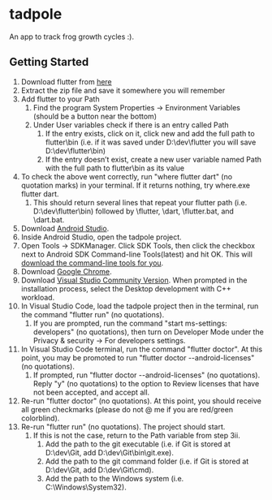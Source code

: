 # tadpole

An app to track frog growth cycles :).

## Getting Started

1. Download flutter from [here](https://docs.flutter.dev/get-started/install/windows)
1. Extract the zip file and save it somewhere you will remember
1. Add flutter to your Path
    1. Find the program System Properties -> Environment Variables (should be a button near the bottom)
    1. Under User variables check if there is an entry called Path
        1. If the entry exists, click on it, click new and add the full path to flutter\bin (i.e. if it was saved under D:\dev\flutter you will save D:\dev\flutter\bin)
        1. If the entry doesn’t exist, create a new user variable named Path with the full path to flutter\bin as its value
1. To check the above went correctly, run "where flutter dart" (no quotation marks) in your terminal. If it returns nothing, try where.exe flutter dart.
    1. This should return several lines that repeat your flutter path (i.e. D:\dev\flutter\bin) followed by \flutter, \dart, \flutter.bat, and \dart.bat.
1. Download [Android Studio](https://developer.android.com/studio).
1. Inside Android Studio, open the tadpole project.
1. Open Tools -> SDKManager. Click SDK Tools, then click the checkbox next to Android SDK Command-line Tools(latest) and hit OK. This will [download the command-line tools for you](https://stackoverflow.com/questions/68236007/i-am-getting-error-cmdline-tools-component-is-missing-after-installing-flutter).
1. Download [Google Chrome](https://www.google.com/chrome/).
1. Download [Visual Studio Community Version](https://visualstudio.microsoft.com/downloads/). When prompted in the installation process, select the Desktop development with C++ workload.
1. In Visual Studio Code, load the tadpole project then in the terminal, run the command "flutter run" (no quotations).
    1. If you are prompted, run the command "start ms-settings: developers" (no quotations), then turn on Developer Mode under the Privacy & security -> For developers settings.
1. In Visual Studio Code terminal, run the command "flutter doctor". At this point, you may be promoted to run "flutter doctor --android-licenses" (no quotations).
    1. If prompted, run "flutter doctor --android-licenses" (no quotations). Reply "y" (no quotations) to the option to Review licenses that have not been accepted, and accept all.
1. Re-run "flutter doctor" (no quotations). At this point, you should receive all green checkmarks (please do not @ me if you are red/green colorblind).
1. Re-run "flutter run" (no quotations). The project should start.
    1. If this is not the case, return to the Path variable from step 3ii.
        1. Add the path to the git executable (i.e. if Git is stored at D:\dev\Git, add D:\dev\Git\bin\git.exe).
        1. Add the path to the git command folder (i.e. if Git is stored at D:\dev\Git, add D:\dev\Git\cmd).
        1. Add the path to the Windows system (i.e. C:\Windows\System32).